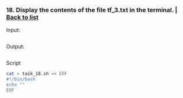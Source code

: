 ### <a id='task_18'>18. Display the contents of the file tf_3.txt in the terminal.</a>  |  [Back to list](#back_to_list)

Input:
``` bash

```

Output:
```

```

Script
``` bash
cat > task_18.sh << EOF
#!/bin/bash
echo ""
EOF
```

